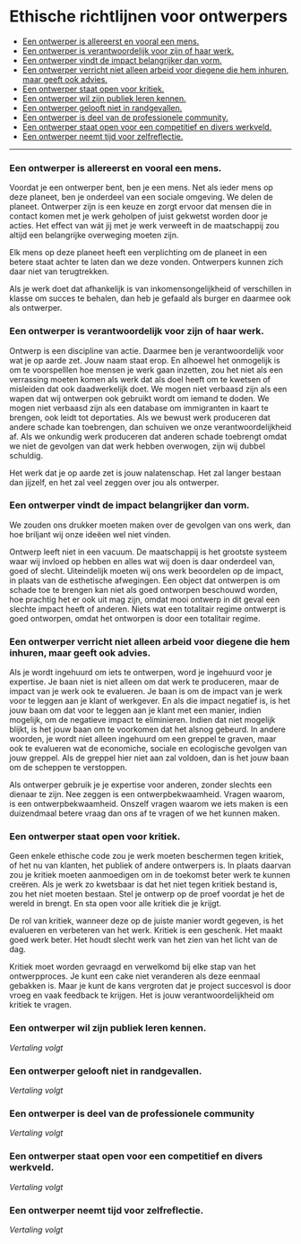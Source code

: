 # Ethische richtlijnen voor ontwerpers
* [Een ontwerper is allereerst en vooral een mens.](#een-ontwerper-is-allereerst-en-vooral-een-mens)
* [Een ontwerper is verantwoordelijk voor zijn of haar werk.](#een-ontwerper-is-verantwoordelijk-voor-zijn-of-haar-werk)
* [Een ontwerper vindt de impact belangrijker dan vorm.](een-ontwerper-vindt-de-impact-belangrijker-dan-vorm)
* [Een ontwerper verricht niet alleen arbeid voor diegene die hem inhuren, maar geeft ook advies.](#een-ontwerper-verricht-niet-alleen-arbeid-voor-diegene-die-hem-inhuren-maar-geeft-ook-advies)
* [Een ontwerper staat open voor kritiek.](#een-ontwerper-staat-open-voor-kritiek)
* [Een ontwerper wil zijn publiek leren kennen.](#een-ontwerper-wil-zijn-publiek-leren-kennen)
* [Een ontwerper gelooft niet in randgevallen.](#een-ontwerper-gelooft-niet-in-randgevallen)
* [Een ontwerper is deel van de professionele community.](#een-ontwerper-is-deel-van-de-professionele-community)
* [Een ontwerper staat open voor een competitief en divers werkveld.](#een-ontwerper-staat-open-voor-een-competitief-en-divers-werkveld)
* [Een ontwerper neemt tijd voor zelfreflectie.](#een-ontwerper-neemt-tijd-voor-zelfreflectie)

***


### Een ontwerper is allereerst en vooral een mens.

Voordat je een ontwerper bent, ben je een mens. Net als ieder mens op deze planeet, ben je onderdeel van een sociale omgeving. We delen de planeet. Ontwerper zijn is een keuze en zorgt ervoor dat mensen die in contact komen met je werk geholpen of juist gekwetst worden door je acties. Het effect van wát jij met je werk verweeft in de maatschappij zou altijd een belangrijke overweging moeten zijn.

Elk mens op deze planeet heeft een verplichting om de planeet in een betere staat achter te laten dan we deze vonden. Ontwerpers kunnen zich daar niet van terugtrekken.

Als je werk doet dat afhankelijk is van inkomensongelijkheid of verschillen in klasse om succes te behalen, dan heb je gefaald als burger en daarmee ook als ontwerper.


### Een ontwerper is verantwoordelijk voor zijn of haar werk.

Ontwerp is een discipline van actie. Daarmee ben je verantwoordelijk voor wat je op aarde zet. Jouw naam staat erop. En alhoewel het onmogelijk is om te voorspelllen hoe mensen je werk gaan inzetten, zou het niet als een verrassing moeten komen als werk dat als doel heeft om te kwetsen of misleiden dat ook daadwerkelijk doet. We mogen niet verbaasd zijn als een wapen dat wij ontwerpen ook gebruikt wordt om iemand te doden. We mogen niet verbaasd zijn als een database om immigranten in kaart te brengen, ook leidt tot deportaties. Als we bewust werk produceren dat andere schade kan toebrengen, dan schuiven we onze verantwoordelijkheid af. Als we onkundig werk produceren dat anderen schade toebrengt omdat we niet de gevolgen van dat werk hebben overwogen, zijn wij dubbel schuldig.

Het werk dat je op aarde zet is jouw nalatenschap. Het zal langer bestaan dan jijzelf, en het zal veel zeggen over jou als ontwerper.

### Een ontwerper vindt de impact belangrijker dan vorm.

We zouden ons drukker moeten maken over de gevolgen van ons werk, dan hoe briljant wij onze ideëen wel niet vinden.

Ontwerp leeft niet in een vacuum. De maatschappij is het grootste systeem waar wij invloed op hebben en alles wat wij doen is daar onderdeel van, goed of slecht. Uiteindelijk moeten wij ons werk beoordelen op de impact, in plaats van de esthetische afwegingen. Een object dat ontwerpen is om schade toe te brengen kan niet als goed ontworpen beschouwd worden, hoe prachtig het er ook uit mag zijn, omdat mooi ontwerp in dit geval een slechte impact heeft of anderen. Niets wat een totalitair regime ontwerpt is goed ontworpen, omdat het ontworpen is door een totalitair regime.


### Een ontwerper verricht niet alleen arbeid voor diegene die hem inhuren, maar geeft ook advies.

Als je wordt ingehuurd om iets te ontwerpen, word je ingehuurd voor je expertise. Je baan niet is niet alleen om dat werk te produceren, maar de impact van je werk ook te evalueren. Je baan is om de impact van je werk voor te leggen aan je klant of werkgever. En als die impact negatief is, is het jouw baan om dat voor te leggen aan je klant met een manier, indien mogelijk, om de negatieve impact te eliminieren. Indien dat niet mogelijk blijkt, is het jouw baan om te voorkomen dat het alsnog gebeurd. In andere woorden, je wordt niet alleen ingehuurd om een greppel te graven, maar ook te evalueren wat de economiche, sociale en ecologische gevolgen van jouw greppel. Als de greppel hier niet aan zal voldoen, dan is het jouw baan om de scheppen te verstoppen.

Als ontwerper gebruik je je expertise voor anderen, zonder slechts een dienaar te zijn. Nee zeggen is een ontwerpbekwaamheid. Vragen waarom, is een ontwerpbekwaamheid. Onszelf vragen waarom we iets maken is een duizendmaal betere vraag dan ons af te vragen of we het kunnen maken.

### Een ontwerper staat open voor kritiek.

Geen enkele ethische code zou je werk moeten beschermen tegen kritiek, of het nu van klanten, het publiek of andere ontwerpers is. In plaats daarvan zou je kritiek moeten aanmoedigen om in de toekomst beter werk te kunnen creëren. Als je werk zo kwetsbaar is dat het niet tegen kritiek bestand is, zou het niet moeten bestaan. Stel je ontwerp op de proef voordat je het de wereld in brengt. En sta open voor alle kritiek die je krijgt.

De rol van kritiek, wanneer deze op de juiste manier wordt gegeven, is het evalueren en verbeteren van het werk. Kritiek is een geschenk. Het maakt goed werk beter. Het houdt slecht werk van het zien van het licht van de dag.

Kritiek moet worden gevraagd en verwelkomd bij elke stap van het ontwerpproces. Je kunt een cake niet veranderen als deze eenmaal gebakken is. Maar je kunt de kans vergroten dat je project succesvol is door vroeg en vaak feedback te krijgen. Het is jouw verantwoordelijkheid om kritiek te vragen.

### Een ontwerper wil zijn publiek leren kennen.

*Vertaling volgt*


### Een ontwerper gelooft niet in randgevallen.

*Vertaling volgt*


### Een ontwerper is deel van de professionele community

*Vertaling volgt*


### Een ontwerper staat open voor een competitief en divers werkveld.

*Vertaling volgt*


### Een ontwerper neemt tijd voor zelfreflectie.

*Vertaling volgt*
